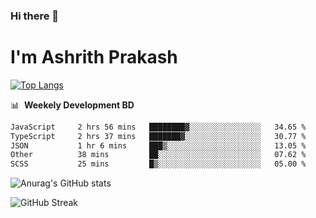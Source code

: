 ### Hi there 👋
# I'm Ashrith Prakash

[![Top Langs](https://github-readme-stats.vercel.app/api/top-langs/?username=xxcheckmatexx&count_private=true&include_all_commits=true&show_icons=true&line_height=20&title_color=FFFFFF&icon_color=FFFFFF&text_color=FFFFFF&bg_color=0D1117&langs_count=8)](https://github.com/anuraghazra/github-readme-stats)

📊 &nbsp;**Weekely Development BD**

<!--START_SECTION:waka-->

```txt
JavaScript     2 hrs 56 mins   ████████▓░░░░░░░░░░░░░░░░   34.65 %
TypeScript     2 hrs 37 mins   ███████▓░░░░░░░░░░░░░░░░░   30.77 %
JSON           1 hr 6 mins     ███▒░░░░░░░░░░░░░░░░░░░░░   13.05 %
Other          38 mins         ██░░░░░░░░░░░░░░░░░░░░░░░   07.62 %
SCSS           25 mins         █▒░░░░░░░░░░░░░░░░░░░░░░░   05.00 %
```

<!--END_SECTION:waka-->

![Anurag's GitHub stats](https://github-readme-stats.vercel.app/api?username=xxcheckmatexx&count_private=true&show_icons=true&theme=merko)  

![GitHub Streak](http://github-readme-streak-stats.herokuapp.com?user=xxcheckmatexx&theme=merko&hide_border=true&date_format=M%20j%5B%2C%20Y%5D&fire=DD0E0B)
<br/>
